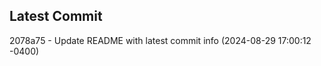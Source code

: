
## Latest Commit
2078a75 - Update README with latest commit info (2024-08-29 17:00:12 -0400) <Yunxi-Zhou>
